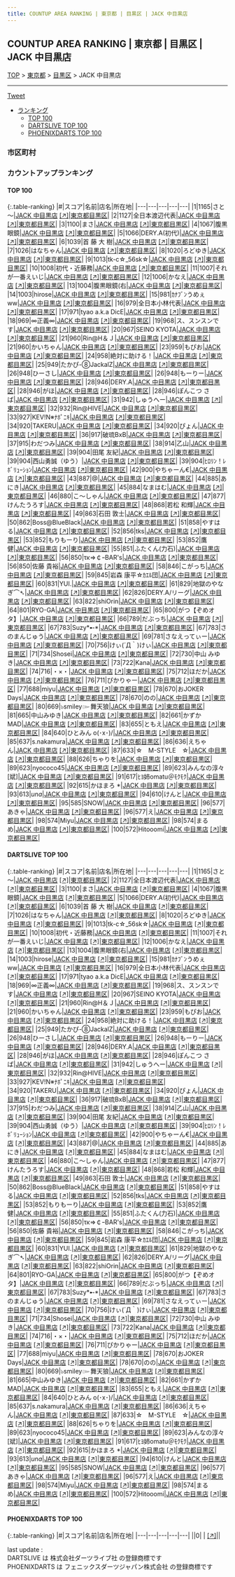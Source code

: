 ```yaml
---
title: COUNTUP AREA RANKING | 東京都 | 目黒区 | JACK 中目黒店
---
```

## COUNTUP AREA RANKING | 東京都 | 目黒区 | JACK 中目黒店

[TOP](/darts/rank/) > [東京都](/darts/rank/東京都/) > [目黒区](/darts/rank/東京都/目黒区/) > JACK 中目黒店

___

<a href="https://twitter.com/share?ref_src=twsrc%5Etfw" data-text="COUNTUP AREA RANKING | 東京都目黒区JACK 中目黒店" class="twitter-share-button" data-hashtags="DARTSLIVE,PHOENIXDARTS,darts,ダーツ" data-show-count="false">Tweet</a>

* [ランキング](#カウントアップランキング)
    * [TOP 100](#top-100)
    * [DARTSLIVE TOP 100](#dartslive-top-100)
    * [PHOENIXDARTS TOP 100](#phoenixdarts-top-100)

### 市区町村

<ul>

</ul>

### カウントアップランキング

#### TOP 100



{:.table-ranking}
|#|スコア|名前|店名|所在地|
|---|---|---|---|---|
|1|1165|<span class="rank-name-dl">さと～</span>|<a href="/darts/rank/shops/2b10a6dddb2654b30d9b047a20a7ba1e.html">JACK 中目黒店</a> <a href="https://search.dartslive.com/jp/shop/2b10a6dddb2654b30d9b047a20a7ba1e">[↗]</a>|<a href="/darts/rank/東京都/目黒区">東京都目黒区</a>|
|2|1127|<span class="rank-name-dl">全日本渡辺代表</span>|<a href="/darts/rank/shops/2b10a6dddb2654b30d9b047a20a7ba1e.html">JACK 中目黒店</a> <a href="https://search.dartslive.com/jp/shop/2b10a6dddb2654b30d9b047a20a7ba1e">[↗]</a>|<a href="/darts/rank/東京都/目黒区">東京都目黒区</a>|
|3|1100|<span class="rank-name-dl">まさ</span>|<a href="/darts/rank/shops/2b10a6dddb2654b30d9b047a20a7ba1e.html">JACK 中目黒店</a> <a href="https://search.dartslive.com/jp/shop/2b10a6dddb2654b30d9b047a20a7ba1e">[↗]</a>|<a href="/darts/rank/東京都/目黒区">東京都目黒区</a>|
|4|1067|<span class="rank-name-dl">腹黒眼鏡</span>|<a href="/darts/rank/shops/2b10a6dddb2654b30d9b047a20a7ba1e.html">JACK 中目黒店</a> <a href="https://search.dartslive.com/jp/shop/2b10a6dddb2654b30d9b047a20a7ba1e">[↗]</a>|<a href="/darts/rank/東京都/目黒区">東京都目黒区</a>|
|5|1066|<span class="rank-name-dl">DERY.A(初代)</span>|<a href="/darts/rank/shops/2b10a6dddb2654b30d9b047a20a7ba1e.html">JACK 中目黒店</a> <a href="https://search.dartslive.com/jp/shop/2b10a6dddb2654b30d9b047a20a7ba1e">[↗]</a>|<a href="/darts/rank/東京都/目黒区">東京都目黒区</a>|
|6|1039|<span class="rank-name-dl">首 藤 大 樹</span>|<a href="/darts/rank/shops/2b10a6dddb2654b30d9b047a20a7ba1e.html">JACK 中目黒店</a> <a href="https://search.dartslive.com/jp/shop/2b10a6dddb2654b30d9b047a20a7ba1e">[↗]</a>|<a href="/darts/rank/東京都/目黒区">東京都目黒区</a>|
|7|1026|<span class="rank-name-dl">はなちゃん</span>|<a href="/darts/rank/shops/2b10a6dddb2654b30d9b047a20a7ba1e.html">JACK 中目黒店</a> <a href="https://search.dartslive.com/jp/shop/2b10a6dddb2654b30d9b047a20a7ba1e">[↗]</a>|<a href="/darts/rank/東京都/目黒区">東京都目黒区</a>|
|8|1020|<span class="rank-name-dl">ろどゆき</span>|<a href="/darts/rank/shops/2b10a6dddb2654b30d9b047a20a7ba1e.html">JACK 中目黒店</a> <a href="https://search.dartslive.com/jp/shop/2b10a6dddb2654b30d9b047a20a7ba1e">[↗]</a>|<a href="/darts/rank/東京都/目黒区">東京都目黒区</a>|
|9|1013|<span class="rank-name-dl">tk-c☆_56sk☆</span>|<a href="/darts/rank/shops/2b10a6dddb2654b30d9b047a20a7ba1e.html">JACK 中目黒店</a> <a href="https://search.dartslive.com/jp/shop/2b10a6dddb2654b30d9b047a20a7ba1e">[↗]</a>|<a href="/darts/rank/東京都/目黒区">東京都目黒区</a>|
|10|1008|<span class="rank-name-dl">初代・近藤務</span>|<a href="/darts/rank/shops/2b10a6dddb2654b30d9b047a20a7ba1e.html">JACK 中目黒店</a> <a href="https://search.dartslive.com/jp/shop/2b10a6dddb2654b30d9b047a20a7ba1e">[↗]</a>|<a href="/darts/rank/東京都/目黒区">東京都目黒区</a>|
|11|1007|<span class="rank-name-dl">それが一番えいじ</span>|<a href="/darts/rank/shops/2b10a6dddb2654b30d9b047a20a7ba1e.html">JACK 中目黒店</a> <a href="https://search.dartslive.com/jp/shop/2b10a6dddb2654b30d9b047a20a7ba1e">[↗]</a>|<a href="/darts/rank/東京都/目黒区">東京都目黒区</a>|
|12|1006|<span class="rank-name-dl">かなえ</span>|<a href="/darts/rank/shops/2b10a6dddb2654b30d9b047a20a7ba1e.html">JACK 中目黒店</a> <a href="https://search.dartslive.com/jp/shop/2b10a6dddb2654b30d9b047a20a7ba1e">[↗]</a>|<a href="/darts/rank/東京都/目黒区">東京都目黒区</a>|
|13|1004|<span class="rank-name-dl">腹黒眼鏡(右</span>|<a href="/darts/rank/shops/2b10a6dddb2654b30d9b047a20a7ba1e.html">JACK 中目黒店</a> <a href="https://search.dartslive.com/jp/shop/2b10a6dddb2654b30d9b047a20a7ba1e">[↗]</a>|<a href="/darts/rank/東京都/目黒区">東京都目黒区</a>|
|14|1003|<span class="rank-name-dl">hirose</span>|<a href="/darts/rank/shops/2b10a6dddb2654b30d9b047a20a7ba1e.html">JACK 中目黒店</a> <a href="https://search.dartslive.com/jp/shop/2b10a6dddb2654b30d9b047a20a7ba1e">[↗]</a>|<a href="/darts/rank/東京都/目黒区">東京都目黒区</a>|
|15|981|<span class="rank-name-dl">ｶﾅﾌﾞﾝうめぇww</span>|<a href="/darts/rank/shops/2b10a6dddb2654b30d9b047a20a7ba1e.html">JACK 中目黒店</a> <a href="https://search.dartslive.com/jp/shop/2b10a6dddb2654b30d9b047a20a7ba1e">[↗]</a>|<a href="/darts/rank/東京都/目黒区">東京都目黒区</a>|
|16|979|<span class="rank-name-dl">全日本小林代表</span>|<a href="/darts/rank/shops/2b10a6dddb2654b30d9b047a20a7ba1e.html">JACK 中目黒店</a> <a href="https://search.dartslive.com/jp/shop/2b10a6dddb2654b30d9b047a20a7ba1e">[↗]</a>|<a href="/darts/rank/東京都/目黒区">東京都目黒区</a>|
|17|971|<span class="rank-name-dl">tyao a.k.a DicE</span>|<a href="/darts/rank/shops/2b10a6dddb2654b30d9b047a20a7ba1e.html">JACK 中目黒店</a> <a href="https://search.dartslive.com/jp/shop/2b10a6dddb2654b30d9b047a20a7ba1e">[↗]</a>|<a href="/darts/rank/東京都/目黒区">東京都目黒区</a>|
|18|969|<span class="rank-name-dl">∞正義∞</span>|<a href="/darts/rank/shops/2b10a6dddb2654b30d9b047a20a7ba1e.html">JACK 中目黒店</a> <a href="https://search.dartslive.com/jp/shop/2b10a6dddb2654b30d9b047a20a7ba1e">[↗]</a>|<a href="/darts/rank/東京都/目黒区">東京都目黒区</a>|
|19|968|<span class="rank-name-dl">ス、スンスンです</span>|<a href="/darts/rank/shops/2b10a6dddb2654b30d9b047a20a7ba1e.html">JACK 中目黒店</a> <a href="https://search.dartslive.com/jp/shop/2b10a6dddb2654b30d9b047a20a7ba1e">[↗]</a>|<a href="/darts/rank/東京都/目黒区">東京都目黒区</a>|
|20|967|<span class="rank-name-dl">SEINO KYOTA</span>|<a href="/darts/rank/shops/2b10a6dddb2654b30d9b047a20a7ba1e.html">JACK 中目黒店</a> <a href="https://search.dartslive.com/jp/shop/2b10a6dddb2654b30d9b047a20a7ba1e">[↗]</a>|<a href="/darts/rank/東京都/目黒区">東京都目黒区</a>|
|21|960|<span class="rank-name-dl">Rin@H＆Ｊ</span>|<a href="/darts/rank/shops/2b10a6dddb2654b30d9b047a20a7ba1e.html">JACK 中目黒店</a> <a href="https://search.dartslive.com/jp/shop/2b10a6dddb2654b30d9b047a20a7ba1e">[↗]</a>|<a href="/darts/rank/東京都/目黒区">東京都目黒区</a>|
|21|960|<span class="rank-name-dl">かいちゃん</span>|<a href="/darts/rank/shops/2b10a6dddb2654b30d9b047a20a7ba1e.html">JACK 中目黒店</a> <a href="https://search.dartslive.com/jp/shop/2b10a6dddb2654b30d9b047a20a7ba1e">[↗]</a>|<a href="/darts/rank/東京都/目黒区">東京都目黒区</a>|
|23|959|<span class="rank-name-dl">もぴお</span>|<a href="/darts/rank/shops/2b10a6dddb2654b30d9b047a20a7ba1e.html">JACK 中目黒店</a> <a href="https://search.dartslive.com/jp/shop/2b10a6dddb2654b30d9b047a20a7ba1e">[↗]</a>|<a href="/darts/rank/東京都/目黒区">東京都目黒区</a>|
|24|958|<span class="rank-name-dl">絶対に助ける！</span>|<a href="/darts/rank/shops/2b10a6dddb2654b30d9b047a20a7ba1e.html">JACK 中目黒店</a> <a href="https://search.dartslive.com/jp/shop/2b10a6dddb2654b30d9b047a20a7ba1e">[↗]</a>|<a href="/darts/rank/東京都/目黒区">東京都目黒区</a>|
|25|949|<span class="rank-name-dl">たかぴ-⑧JackalZ</span>|<a href="/darts/rank/shops/2b10a6dddb2654b30d9b047a20a7ba1e.html">JACK 中目黒店</a> <a href="https://search.dartslive.com/jp/shop/2b10a6dddb2654b30d9b047a20a7ba1e">[↗]</a>|<a href="/darts/rank/東京都/目黒区">東京都目黒区</a>|
|26|948|<span class="rank-name-dl">ひーさし</span>|<a href="/darts/rank/shops/2b10a6dddb2654b30d9b047a20a7ba1e.html">JACK 中目黒店</a> <a href="https://search.dartslive.com/jp/shop/2b10a6dddb2654b30d9b047a20a7ba1e">[↗]</a>|<a href="/darts/rank/東京都/目黒区">東京都目黒区</a>|
|26|948|<span class="rank-name-dl">もーりー</span>|<a href="/darts/rank/shops/2b10a6dddb2654b30d9b047a20a7ba1e.html">JACK 中目黒店</a> <a href="https://search.dartslive.com/jp/shop/2b10a6dddb2654b30d9b047a20a7ba1e">[↗]</a>|<a href="/darts/rank/東京都/目黒区">東京都目黒区</a>|
|28|946|<span class="rank-name-dl">DERY.A</span>|<a href="/darts/rank/shops/2b10a6dddb2654b30d9b047a20a7ba1e.html">JACK 中目黒店</a> <a href="https://search.dartslive.com/jp/shop/2b10a6dddb2654b30d9b047a20a7ba1e">[↗]</a>|<a href="/darts/rank/東京都/目黒区">東京都目黒区</a>|
|28|946|<span class="rank-name-dl">がほ</span>|<a href="/darts/rank/shops/2b10a6dddb2654b30d9b047a20a7ba1e.html">JACK 中目黒店</a> <a href="https://search.dartslive.com/jp/shop/2b10a6dddb2654b30d9b047a20a7ba1e">[↗]</a>|<a href="/darts/rank/東京都/目黒区">東京都目黒区</a>|
|28|946|<span class="rank-name-dl">ぽんこつ さば</span>|<a href="/darts/rank/shops/2b10a6dddb2654b30d9b047a20a7ba1e.html">JACK 中目黒店</a> <a href="https://search.dartslive.com/jp/shop/2b10a6dddb2654b30d9b047a20a7ba1e">[↗]</a>|<a href="/darts/rank/東京都/目黒区">東京都目黒区</a>|
|31|942|<span class="rank-name-dl">しゅうへー</span>|<a href="/darts/rank/shops/2b10a6dddb2654b30d9b047a20a7ba1e.html">JACK 中目黒店</a> <a href="https://search.dartslive.com/jp/shop/2b10a6dddb2654b30d9b047a20a7ba1e">[↗]</a>|<a href="/darts/rank/東京都/目黒区">東京都目黒区</a>|
|32|932|<span class="rank-name-dl">Rin@HIVE</span>|<a href="/darts/rank/shops/2b10a6dddb2654b30d9b047a20a7ba1e.html">JACK 中目黒店</a> <a href="https://search.dartslive.com/jp/shop/2b10a6dddb2654b30d9b047a20a7ba1e">[↗]</a>|<a href="/darts/rank/東京都/目黒区">東京都目黒区</a>|
|33|927|<span class="rank-name-dl">KEV!N※ﾅﾎﾟﾆｷ</span>|<a href="/darts/rank/shops/2b10a6dddb2654b30d9b047a20a7ba1e.html">JACK 中目黒店</a> <a href="https://search.dartslive.com/jp/shop/2b10a6dddb2654b30d9b047a20a7ba1e">[↗]</a>|<a href="/darts/rank/東京都/目黒区">東京都目黒区</a>|
|34|920|<span class="rank-name-dl">TAKERU</span>|<a href="/darts/rank/shops/2b10a6dddb2654b30d9b047a20a7ba1e.html">JACK 中目黒店</a> <a href="https://search.dartslive.com/jp/shop/2b10a6dddb2654b30d9b047a20a7ba1e">[↗]</a>|<a href="/darts/rank/東京都/目黒区">東京都目黒区</a>|
|34|920|<span class="rank-name-dl">ぴょん</span>|<a href="/darts/rank/shops/2b10a6dddb2654b30d9b047a20a7ba1e.html">JACK 中目黒店</a> <a href="https://search.dartslive.com/jp/shop/2b10a6dddb2654b30d9b047a20a7ba1e">[↗]</a>|<a href="/darts/rank/東京都/目黒区">東京都目黒区</a>|
|36|917|<span class="rank-name-dl">破琉BхB</span>|<a href="/darts/rank/shops/2b10a6dddb2654b30d9b047a20a7ba1e.html">JACK 中目黒店</a> <a href="https://search.dartslive.com/jp/shop/2b10a6dddb2654b30d9b047a20a7ba1e">[↗]</a>|<a href="/darts/rank/東京都/目黒区">東京都目黒区</a>|
|37|915|<span class="rank-name-dl">わだつみ</span>|<a href="/darts/rank/shops/2b10a6dddb2654b30d9b047a20a7ba1e.html">JACK 中目黒店</a> <a href="https://search.dartslive.com/jp/shop/2b10a6dddb2654b30d9b047a20a7ba1e">[↗]</a>|<a href="/darts/rank/東京都/目黒区">東京都目黒区</a>|
|38|914|<span class="rank-name-dl">乙山</span>|<a href="/darts/rank/shops/2b10a6dddb2654b30d9b047a20a7ba1e.html">JACK 中目黒店</a> <a href="https://search.dartslive.com/jp/shop/2b10a6dddb2654b30d9b047a20a7ba1e">[↗]</a>|<a href="/darts/rank/東京都/目黒区">東京都目黒区</a>|
|39|904|<span class="rank-name-dl">田尾 友紀</span>|<a href="/darts/rank/shops/2b10a6dddb2654b30d9b047a20a7ba1e.html">JACK 中目黒店</a> <a href="https://search.dartslive.com/jp/shop/2b10a6dddb2654b30d9b047a20a7ba1e">[↗]</a>|<a href="/darts/rank/東京都/目黒区">東京都目黒区</a>|
|39|904|<span class="rank-name-dl">西山勇誠（ゆう）</span>|<a href="/darts/rank/shops/2b10a6dddb2654b30d9b047a20a7ba1e.html">JACK 中目黒店</a> <a href="https://search.dartslive.com/jp/shop/2b10a6dddb2654b30d9b047a20a7ba1e">[↗]</a>|<a href="/darts/rank/東京都/目黒区">東京都目黒区</a>|
|39|904|<span class="rank-name-dl">ﾋﾛﾘﾝ！ﾚﾎﾞﾘｭｰｼｮﾝ</span>|<a href="/darts/rank/shops/2b10a6dddb2654b30d9b047a20a7ba1e.html">JACK 中目黒店</a> <a href="https://search.dartslive.com/jp/shop/2b10a6dddb2654b30d9b047a20a7ba1e">[↗]</a>|<a href="/darts/rank/東京都/目黒区">東京都目黒区</a>|
|42|900|<span class="rank-name-dl">やちゃーん€</span>|<a href="/darts/rank/shops/2b10a6dddb2654b30d9b047a20a7ba1e.html">JACK 中目黒店</a> <a href="https://search.dartslive.com/jp/shop/2b10a6dddb2654b30d9b047a20a7ba1e">[↗]</a>|<a href="/darts/rank/東京都/目黒区">東京都目黒区</a>|
|43|887|<span class="rank-name-dl">@</span>|<a href="/darts/rank/shops/2b10a6dddb2654b30d9b047a20a7ba1e.html">JACK 中目黒店</a> <a href="https://search.dartslive.com/jp/shop/2b10a6dddb2654b30d9b047a20a7ba1e">[↗]</a>|<a href="/darts/rank/東京都/目黒区">東京都目黒区</a>|
|44|885|<span class="rank-name-dl">あにき</span>|<a href="/darts/rank/shops/2b10a6dddb2654b30d9b047a20a7ba1e.html">JACK 中目黒店</a> <a href="https://search.dartslive.com/jp/shop/2b10a6dddb2654b30d9b047a20a7ba1e">[↗]</a>|<a href="/darts/rank/東京都/目黒区">東京都目黒区</a>|
|45|884|<span class="rank-name-dl">なまはむ</span>|<a href="/darts/rank/shops/2b10a6dddb2654b30d9b047a20a7ba1e.html">JACK 中目黒店</a> <a href="https://search.dartslive.com/jp/shop/2b10a6dddb2654b30d9b047a20a7ba1e">[↗]</a>|<a href="/darts/rank/東京都/目黒区">東京都目黒区</a>|
|46|880|<span class="rank-name-dl">こ〜しゃん</span>|<a href="/darts/rank/shops/2b10a6dddb2654b30d9b047a20a7ba1e.html">JACK 中目黒店</a> <a href="https://search.dartslive.com/jp/shop/2b10a6dddb2654b30d9b047a20a7ba1e">[↗]</a>|<a href="/darts/rank/東京都/目黒区">東京都目黒区</a>|
|47|877|<span class="rank-name-dl">けんたうろす</span>|<a href="/darts/rank/shops/2b10a6dddb2654b30d9b047a20a7ba1e.html">JACK 中目黒店</a> <a href="https://search.dartslive.com/jp/shop/2b10a6dddb2654b30d9b047a20a7ba1e">[↗]</a>|<a href="/darts/rank/東京都/目黒区">東京都目黒区</a>|
|48|868|<span class="rank-name-dl">若松 和輝</span>|<a href="/darts/rank/shops/2b10a6dddb2654b30d9b047a20a7ba1e.html">JACK 中目黒店</a> <a href="https://search.dartslive.com/jp/shop/2b10a6dddb2654b30d9b047a20a7ba1e">[↗]</a>|<a href="/darts/rank/東京都/目黒区">東京都目黒区</a>|
|49|863|<span class="rank-name-dl">石田 敦士</span>|<a href="/darts/rank/shops/2b10a6dddb2654b30d9b047a20a7ba1e.html">JACK 中目黒店</a> <a href="https://search.dartslive.com/jp/shop/2b10a6dddb2654b30d9b047a20a7ba1e">[↗]</a>|<a href="/darts/rank/東京都/目黒区">東京都目黒区</a>|
|50|862|<span class="rank-name-dl">Boss@BlueBlack</span>|<a href="/darts/rank/shops/2b10a6dddb2654b30d9b047a20a7ba1e.html">JACK 中目黒店</a> <a href="https://search.dartslive.com/jp/shop/2b10a6dddb2654b30d9b047a20a7ba1e">[↗]</a>|<a href="/darts/rank/東京都/目黒区">東京都目黒区</a>|
|51|858|<span class="rank-name-dl">やすはる</span>|<a href="/darts/rank/shops/2b10a6dddb2654b30d9b047a20a7ba1e.html">JACK 中目黒店</a> <a href="https://search.dartslive.com/jp/shop/2b10a6dddb2654b30d9b047a20a7ba1e">[↗]</a>|<a href="/darts/rank/東京都/目黒区">東京都目黒区</a>|
|52|856|<span class="rank-name-dl">tks</span>|<a href="/darts/rank/shops/2b10a6dddb2654b30d9b047a20a7ba1e.html">JACK 中目黒店</a> <a href="https://search.dartslive.com/jp/shop/2b10a6dddb2654b30d9b047a20a7ba1e">[↗]</a>|<a href="/darts/rank/東京都/目黒区">東京都目黒区</a>|
|53|852|<span class="rank-name-dl">もりもーり</span>|<a href="/darts/rank/shops/2b10a6dddb2654b30d9b047a20a7ba1e.html">JACK 中目黒店</a> <a href="https://search.dartslive.com/jp/shop/2b10a6dddb2654b30d9b047a20a7ba1e">[↗]</a>|<a href="/darts/rank/東京都/目黒区">東京都目黒区</a>|
|53|852|<span class="rank-name-dl">鷹健</span>|<a href="/darts/rank/shops/2b10a6dddb2654b30d9b047a20a7ba1e.html">JACK 中目黒店</a> <a href="https://search.dartslive.com/jp/shop/2b10a6dddb2654b30d9b047a20a7ba1e">[↗]</a>|<a href="/darts/rank/東京都/目黒区">東京都目黒区</a>|
|55|851|<span class="rank-name-dl">ふたくん(力石)</span>|<a href="/darts/rank/shops/2b10a6dddb2654b30d9b047a20a7ba1e.html">JACK 中目黒店</a> <a href="https://search.dartslive.com/jp/shop/2b10a6dddb2654b30d9b047a20a7ba1e">[↗]</a>|<a href="/darts/rank/東京都/目黒区">東京都目黒区</a>|
|56|850|<span class="rank-name-dl">τκ⇒￠ｰBAR&#x27;s</span>|<a href="/darts/rank/shops/2b10a6dddb2654b30d9b047a20a7ba1e.html">JACK 中目黒店</a> <a href="https://search.dartslive.com/jp/shop/2b10a6dddb2654b30d9b047a20a7ba1e">[↗]</a>|<a href="/darts/rank/東京都/目黒区">東京都目黒区</a>|
|56|850|<span class="rank-name-dl">佐藤 貴裕</span>|<a href="/darts/rank/shops/2b10a6dddb2654b30d9b047a20a7ba1e.html">JACK 中目黒店</a> <a href="https://search.dartslive.com/jp/shop/2b10a6dddb2654b30d9b047a20a7ba1e">[↗]</a>|<a href="/darts/rank/東京都/目黒区">東京都目黒区</a>|
|58|846|<span class="rank-name-dl">こがっち</span>|<a href="/darts/rank/shops/2b10a6dddb2654b30d9b047a20a7ba1e.html">JACK 中目黒店</a> <a href="https://search.dartslive.com/jp/shop/2b10a6dddb2654b30d9b047a20a7ba1e">[↗]</a>|<a href="/darts/rank/東京都/目黒区">東京都目黒区</a>|
|59|845|<span class="rank-name-dl">岩森 康平☆ｶｴﾙ団</span>|<a href="/darts/rank/shops/2b10a6dddb2654b30d9b047a20a7ba1e.html">JACK 中目黒店</a> <a href="https://search.dartslive.com/jp/shop/2b10a6dddb2654b30d9b047a20a7ba1e">[↗]</a>|<a href="/darts/rank/東京都/目黒区">東京都目黒区</a>|
|60|831|<span class="rank-name-dl">YUI.</span>|<a href="/darts/rank/shops/2b10a6dddb2654b30d9b047a20a7ba1e.html">JACK 中目黒店</a> <a href="https://search.dartslive.com/jp/shop/2b10a6dddb2654b30d9b047a20a7ba1e">[↗]</a>|<a href="/darts/rank/東京都/目黒区">東京都目黒区</a>|
|61|829|<span class="rank-name-dl">地獄のやなぎ⌒➴</span>|<a href="/darts/rank/shops/2b10a6dddb2654b30d9b047a20a7ba1e.html">JACK 中目黒店</a> <a href="https://search.dartslive.com/jp/shop/2b10a6dddb2654b30d9b047a20a7ba1e">[↗]</a>|<a href="/darts/rank/東京都/目黒区">東京都目黒区</a>|
|62|826|<span class="rank-name-dl">DERY.A/リーグ</span>|<a href="/darts/rank/shops/2b10a6dddb2654b30d9b047a20a7ba1e.html">JACK 中目黒店</a> <a href="https://search.dartslive.com/jp/shop/2b10a6dddb2654b30d9b047a20a7ba1e">[↗]</a>|<a href="/darts/rank/東京都/目黒区">東京都目黒区</a>|
|63|822|<span class="rank-name-dl">shiOrin</span>|<a href="/darts/rank/shops/2b10a6dddb2654b30d9b047a20a7ba1e.html">JACK 中目黒店</a> <a href="https://search.dartslive.com/jp/shop/2b10a6dddb2654b30d9b047a20a7ba1e">[↗]</a>|<a href="/darts/rank/東京都/目黒区">東京都目黒区</a>|
|64|801|<span class="rank-name-dl">RYO-GA</span>|<a href="/darts/rank/shops/2b10a6dddb2654b30d9b047a20a7ba1e.html">JACK 中目黒店</a> <a href="https://search.dartslive.com/jp/shop/2b10a6dddb2654b30d9b047a20a7ba1e">[↗]</a>|<a href="/darts/rank/東京都/目黒区">東京都目黒区</a>|
|65|800|<span class="rank-name-dl">がつ【ぞめオタ】</span>|<a href="/darts/rank/shops/2b10a6dddb2654b30d9b047a20a7ba1e.html">JACK 中目黒店</a> <a href="https://search.dartslive.com/jp/shop/2b10a6dddb2654b30d9b047a20a7ba1e">[↗]</a>|<a href="/darts/rank/東京都/目黒区">東京都目黒区</a>|
|66|789|<span class="rank-name-dl">だぶっち</span>|<a href="/darts/rank/shops/2b10a6dddb2654b30d9b047a20a7ba1e.html">JACK 中目黒店</a> <a href="https://search.dartslive.com/jp/shop/2b10a6dddb2654b30d9b047a20a7ba1e">[↗]</a>|<a href="/darts/rank/東京都/目黒区">東京都目黒区</a>|
|67|783|<span class="rank-name-dl">Suzy*➸*</span>|<a href="/darts/rank/shops/2b10a6dddb2654b30d9b047a20a7ba1e.html">JACK 中目黒店</a> <a href="https://search.dartslive.com/jp/shop/2b10a6dddb2654b30d9b047a20a7ba1e">[↗]</a>|<a href="/darts/rank/東京都/目黒区">東京都目黒区</a>|
|67|783|<span class="rank-name-dl">さのまんじゅう</span>|<a href="/darts/rank/shops/2b10a6dddb2654b30d9b047a20a7ba1e.html">JACK 中目黒店</a> <a href="https://search.dartslive.com/jp/shop/2b10a6dddb2654b30d9b047a20a7ba1e">[↗]</a>|<a href="/darts/rank/東京都/目黒区">東京都目黒区</a>|
|69|781|<span class="rank-name-dl">さなえってぃー</span>|<a href="/darts/rank/shops/2b10a6dddb2654b30d9b047a20a7ba1e.html">JACK 中目黒店</a> <a href="https://search.dartslive.com/jp/shop/2b10a6dddb2654b30d9b047a20a7ba1e">[↗]</a>|<a href="/darts/rank/東京都/目黒区">東京都目黒区</a>|
|70|756|<span class="rank-name-dl">けぃ(´Д｀)けぃ</span>|<a href="/darts/rank/shops/2b10a6dddb2654b30d9b047a20a7ba1e.html">JACK 中目黒店</a> <a href="https://search.dartslive.com/jp/shop/2b10a6dddb2654b30d9b047a20a7ba1e">[↗]</a>|<a href="/darts/rank/東京都/目黒区">東京都目黒区</a>|
|71|734|<span class="rank-name-dl">Shosei</span>|<a href="/darts/rank/shops/2b10a6dddb2654b30d9b047a20a7ba1e.html">JACK 中目黒店</a> <a href="https://search.dartslive.com/jp/shop/2b10a6dddb2654b30d9b047a20a7ba1e">[↗]</a>|<a href="/darts/rank/東京都/目黒区">東京都目黒区</a>|
|72|730|<span class="rank-name-dl">中山 みゆき</span>|<a href="/darts/rank/shops/2b10a6dddb2654b30d9b047a20a7ba1e.html">JACK 中目黒店</a> <a href="https://search.dartslive.com/jp/shop/2b10a6dddb2654b30d9b047a20a7ba1e">[↗]</a>|<a href="/darts/rank/東京都/目黒区">東京都目黒区</a>|
|73|722|<span class="rank-name-dl">Kana</span>|<a href="/darts/rank/shops/2b10a6dddb2654b30d9b047a20a7ba1e.html">JACK 中目黒店</a> <a href="https://search.dartslive.com/jp/shop/2b10a6dddb2654b30d9b047a20a7ba1e">[↗]</a>|<a href="/darts/rank/東京都/目黒区">東京都目黒区</a>|
|74|716|<span class="rank-name-dl">・×・</span>|<a href="/darts/rank/shops/2b10a6dddb2654b30d9b047a20a7ba1e.html">JACK 中目黒店</a> <a href="https://search.dartslive.com/jp/shop/2b10a6dddb2654b30d9b047a20a7ba1e">[↗]</a>|<a href="/darts/rank/東京都/目黒区">東京都目黒区</a>|
|75|712|<span class="rank-name-dl">ほだか</span>|<a href="/darts/rank/shops/2b10a6dddb2654b30d9b047a20a7ba1e.html">JACK 中目黒店</a> <a href="https://search.dartslive.com/jp/shop/2b10a6dddb2654b30d9b047a20a7ba1e">[↗]</a>|<a href="/darts/rank/東京都/目黒区">東京都目黒区</a>|
|76|711|<span class="rank-name-dl">ぴかりゃー</span>|<a href="/darts/rank/shops/2b10a6dddb2654b30d9b047a20a7ba1e.html">JACK 中目黒店</a> <a href="https://search.dartslive.com/jp/shop/2b10a6dddb2654b30d9b047a20a7ba1e">[↗]</a>|<a href="/darts/rank/東京都/目黒区">東京都目黒区</a>|
|77|688|<span class="rank-name-dl">miyu</span>|<a href="/darts/rank/shops/2b10a6dddb2654b30d9b047a20a7ba1e.html">JACK 中目黒店</a> <a href="https://search.dartslive.com/jp/shop/2b10a6dddb2654b30d9b047a20a7ba1e">[↗]</a>|<a href="/darts/rank/東京都/目黒区">東京都目黒区</a>|
|78|670|<span class="rank-name-dl">おJOKER Days</span>|<a href="/darts/rank/shops/2b10a6dddb2654b30d9b047a20a7ba1e.html">JACK 中目黒店</a> <a href="https://search.dartslive.com/jp/shop/2b10a6dddb2654b30d9b047a20a7ba1e">[↗]</a>|<a href="/darts/rank/東京都/目黒区">東京都目黒区</a>|
|78|670|<span class="rank-name-dl">のの</span>|<a href="/darts/rank/shops/2b10a6dddb2654b30d9b047a20a7ba1e.html">JACK 中目黒店</a> <a href="https://search.dartslive.com/jp/shop/2b10a6dddb2654b30d9b047a20a7ba1e">[↗]</a>|<a href="/darts/rank/東京都/目黒区">東京都目黒区</a>|
|80|669|<span class="rank-name-dl">๖smiley๛舞天狼</span>|<a href="/darts/rank/shops/2b10a6dddb2654b30d9b047a20a7ba1e.html">JACK 中目黒店</a> <a href="https://search.dartslive.com/jp/shop/2b10a6dddb2654b30d9b047a20a7ba1e">[↗]</a>|<a href="/darts/rank/東京都/目黒区">東京都目黒区</a>|
|81|665|<span class="rank-name-dl">中山みゆき</span>|<a href="/darts/rank/shops/2b10a6dddb2654b30d9b047a20a7ba1e.html">JACK 中目黒店</a> <a href="https://search.dartslive.com/jp/shop/2b10a6dddb2654b30d9b047a20a7ba1e">[↗]</a>|<a href="/darts/rank/東京都/目黒区">東京都目黒区</a>|
|82|661|<span class="rank-name-dl">かずかMAD</span>|<a href="/darts/rank/shops/2b10a6dddb2654b30d9b047a20a7ba1e.html">JACK 中目黒店</a> <a href="https://search.dartslive.com/jp/shop/2b10a6dddb2654b30d9b047a20a7ba1e">[↗]</a>|<a href="/darts/rank/東京都/目黒区">東京都目黒区</a>|
|83|655|<span class="rank-name-dl">ともえ</span>|<a href="/darts/rank/shops/2b10a6dddb2654b30d9b047a20a7ba1e.html">JACK 中目黒店</a> <a href="https://search.dartslive.com/jp/shop/2b10a6dddb2654b30d9b047a20a7ba1e">[↗]</a>|<a href="/darts/rank/東京都/目黒区">東京都目黒区</a>|
|84|640|<span class="rank-name-dl">ひとみん o(･x･)/</span>|<a href="/darts/rank/shops/2b10a6dddb2654b30d9b047a20a7ba1e.html">JACK 中目黒店</a> <a href="https://search.dartslive.com/jp/shop/2b10a6dddb2654b30d9b047a20a7ba1e">[↗]</a>|<a href="/darts/rank/東京都/目黒区">東京都目黒区</a>|
|85|637|<span class="rank-name-dl">s.nakamura</span>|<a href="/darts/rank/shops/2b10a6dddb2654b30d9b047a20a7ba1e.html">JACK 中目黒店</a> <a href="https://search.dartslive.com/jp/shop/2b10a6dddb2654b30d9b047a20a7ba1e">[↗]</a>|<a href="/darts/rank/東京都/目黒区">東京都目黒区</a>|
|86|636|<span class="rank-name-dl">えちゃん</span>|<a href="/darts/rank/shops/2b10a6dddb2654b30d9b047a20a7ba1e.html">JACK 中目黒店</a> <a href="https://search.dartslive.com/jp/shop/2b10a6dddb2654b30d9b047a20a7ba1e">[↗]</a>|<a href="/darts/rank/東京都/目黒区">東京都目黒区</a>|
|87|633|<span class="rank-name-dl">☆　M-STYLE　☆</span>|<a href="/darts/rank/shops/2b10a6dddb2654b30d9b047a20a7ba1e.html">JACK 中目黒店</a> <a href="https://search.dartslive.com/jp/shop/2b10a6dddb2654b30d9b047a20a7ba1e">[↗]</a>|<a href="/darts/rank/東京都/目黒区">東京都目黒区</a>|
|88|626|<span class="rank-name-dl">ちゃりを</span>|<a href="/darts/rank/shops/2b10a6dddb2654b30d9b047a20a7ba1e.html">JACK 中目黒店</a> <a href="https://search.dartslive.com/jp/shop/2b10a6dddb2654b30d9b047a20a7ba1e">[↗]</a>|<a href="/darts/rank/東京都/目黒区">東京都目黒区</a>|
|89|623|<span class="rank-name-dl">nyococo45</span>|<a href="/darts/rank/shops/2b10a6dddb2654b30d9b047a20a7ba1e.html">JACK 中目黒店</a> <a href="https://search.dartslive.com/jp/shop/2b10a6dddb2654b30d9b047a20a7ba1e">[↗]</a>|<a href="/darts/rank/東京都/目黒区">東京都目黒区</a>|
|89|623|<span class="rank-name-dl">みんなの淳々[斌]</span>|<a href="/darts/rank/shops/2b10a6dddb2654b30d9b047a20a7ba1e.html">JACK 中目黒店</a> <a href="https://search.dartslive.com/jp/shop/2b10a6dddb2654b30d9b047a20a7ba1e">[↗]</a>|<a href="/darts/rank/東京都/目黒区">東京都目黒区</a>|
|91|617|<span class="rank-name-dl">ﾋﾖ姉omatu＠ﾓｸﾓｸ</span>|<a href="/darts/rank/shops/2b10a6dddb2654b30d9b047a20a7ba1e.html">JACK 中目黒店</a> <a href="https://search.dartslive.com/jp/shop/2b10a6dddb2654b30d9b047a20a7ba1e">[↗]</a>|<a href="/darts/rank/東京都/目黒区">東京都目黒区</a>|
|92|615|<span class="rank-name-dl">かほまろ *</span>|<a href="/darts/rank/shops/2b10a6dddb2654b30d9b047a20a7ba1e.html">JACK 中目黒店</a> <a href="https://search.dartslive.com/jp/shop/2b10a6dddb2654b30d9b047a20a7ba1e">[↗]</a>|<a href="/darts/rank/東京都/目黒区">東京都目黒区</a>|
|93|613|<span class="rank-name-dl">_una_</span>|<a href="/darts/rank/shops/2b10a6dddb2654b30d9b047a20a7ba1e.html">JACK 中目黒店</a> <a href="https://search.dartslive.com/jp/shop/2b10a6dddb2654b30d9b047a20a7ba1e">[↗]</a>|<a href="/darts/rank/東京都/目黒区">東京都目黒区</a>|
|94|610|<span class="rank-name-dl">けんと</span>|<a href="/darts/rank/shops/2b10a6dddb2654b30d9b047a20a7ba1e.html">JACK 中目黒店</a> <a href="https://search.dartslive.com/jp/shop/2b10a6dddb2654b30d9b047a20a7ba1e">[↗]</a>|<a href="/darts/rank/東京都/目黒区">東京都目黒区</a>|
|95|585|<span class="rank-name-dl">SNOW</span>|<a href="/darts/rank/shops/2b10a6dddb2654b30d9b047a20a7ba1e.html">JACK 中目黒店</a> <a href="https://search.dartslive.com/jp/shop/2b10a6dddb2654b30d9b047a20a7ba1e">[↗]</a>|<a href="/darts/rank/東京都/目黒区">東京都目黒区</a>|
|96|577|<span class="rank-name-dl">あきゃ</span>|<a href="/darts/rank/shops/2b10a6dddb2654b30d9b047a20a7ba1e.html">JACK 中目黒店</a> <a href="https://search.dartslive.com/jp/shop/2b10a6dddb2654b30d9b047a20a7ba1e">[↗]</a>|<a href="/darts/rank/東京都/目黒区">東京都目黒区</a>|
|96|577|<span class="rank-name-dl">え</span>|<a href="/darts/rank/shops/2b10a6dddb2654b30d9b047a20a7ba1e.html">JACK 中目黒店</a> <a href="https://search.dartslive.com/jp/shop/2b10a6dddb2654b30d9b047a20a7ba1e">[↗]</a>|<a href="/darts/rank/東京都/目黒区">東京都目黒区</a>|
|98|574|<span class="rank-name-dl">Miyu</span>|<a href="/darts/rank/shops/2b10a6dddb2654b30d9b047a20a7ba1e.html">JACK 中目黒店</a> <a href="https://search.dartslive.com/jp/shop/2b10a6dddb2654b30d9b047a20a7ba1e">[↗]</a>|<a href="/darts/rank/東京都/目黒区">東京都目黒区</a>|
|98|574|<span class="rank-name-dl">まるめ</span>|<a href="/darts/rank/shops/2b10a6dddb2654b30d9b047a20a7ba1e.html">JACK 中目黒店</a> <a href="https://search.dartslive.com/jp/shop/2b10a6dddb2654b30d9b047a20a7ba1e">[↗]</a>|<a href="/darts/rank/東京都/目黒区">東京都目黒区</a>|
|100|572|<span class="rank-name-dl">Hitooomi</span>|<a href="/darts/rank/shops/2b10a6dddb2654b30d9b047a20a7ba1e.html">JACK 中目黒店</a> <a href="https://search.dartslive.com/jp/shop/2b10a6dddb2654b30d9b047a20a7ba1e">[↗]</a>|<a href="/darts/rank/東京都/目黒区">東京都目黒区</a>|


#### DARTSLIVE TOP 100



{:.table-ranking}
|#|スコア|名前|店名|所在地|
|---|---|---|---|---|
|1|1165|<span class="rank-name-dl">さと～</span>|<a href="/darts/rank/shops/2b10a6dddb2654b30d9b047a20a7ba1e.html">JACK 中目黒店</a> <a href="https://search.dartslive.com/jp/shop/2b10a6dddb2654b30d9b047a20a7ba1e">[↗]</a>|<a href="/darts/rank/東京都/目黒区">東京都目黒区</a>|
|2|1127|<span class="rank-name-dl">全日本渡辺代表</span>|<a href="/darts/rank/shops/2b10a6dddb2654b30d9b047a20a7ba1e.html">JACK 中目黒店</a> <a href="https://search.dartslive.com/jp/shop/2b10a6dddb2654b30d9b047a20a7ba1e">[↗]</a>|<a href="/darts/rank/東京都/目黒区">東京都目黒区</a>|
|3|1100|<span class="rank-name-dl">まさ</span>|<a href="/darts/rank/shops/2b10a6dddb2654b30d9b047a20a7ba1e.html">JACK 中目黒店</a> <a href="https://search.dartslive.com/jp/shop/2b10a6dddb2654b30d9b047a20a7ba1e">[↗]</a>|<a href="/darts/rank/東京都/目黒区">東京都目黒区</a>|
|4|1067|<span class="rank-name-dl">腹黒眼鏡</span>|<a href="/darts/rank/shops/2b10a6dddb2654b30d9b047a20a7ba1e.html">JACK 中目黒店</a> <a href="https://search.dartslive.com/jp/shop/2b10a6dddb2654b30d9b047a20a7ba1e">[↗]</a>|<a href="/darts/rank/東京都/目黒区">東京都目黒区</a>|
|5|1066|<span class="rank-name-dl">DERY.A(初代)</span>|<a href="/darts/rank/shops/2b10a6dddb2654b30d9b047a20a7ba1e.html">JACK 中目黒店</a> <a href="https://search.dartslive.com/jp/shop/2b10a6dddb2654b30d9b047a20a7ba1e">[↗]</a>|<a href="/darts/rank/東京都/目黒区">東京都目黒区</a>|
|6|1039|<span class="rank-name-dl">首 藤 大 樹</span>|<a href="/darts/rank/shops/2b10a6dddb2654b30d9b047a20a7ba1e.html">JACK 中目黒店</a> <a href="https://search.dartslive.com/jp/shop/2b10a6dddb2654b30d9b047a20a7ba1e">[↗]</a>|<a href="/darts/rank/東京都/目黒区">東京都目黒区</a>|
|7|1026|<span class="rank-name-dl">はなちゃん</span>|<a href="/darts/rank/shops/2b10a6dddb2654b30d9b047a20a7ba1e.html">JACK 中目黒店</a> <a href="https://search.dartslive.com/jp/shop/2b10a6dddb2654b30d9b047a20a7ba1e">[↗]</a>|<a href="/darts/rank/東京都/目黒区">東京都目黒区</a>|
|8|1020|<span class="rank-name-dl">ろどゆき</span>|<a href="/darts/rank/shops/2b10a6dddb2654b30d9b047a20a7ba1e.html">JACK 中目黒店</a> <a href="https://search.dartslive.com/jp/shop/2b10a6dddb2654b30d9b047a20a7ba1e">[↗]</a>|<a href="/darts/rank/東京都/目黒区">東京都目黒区</a>|
|9|1013|<span class="rank-name-dl">tk-c☆_56sk☆</span>|<a href="/darts/rank/shops/2b10a6dddb2654b30d9b047a20a7ba1e.html">JACK 中目黒店</a> <a href="https://search.dartslive.com/jp/shop/2b10a6dddb2654b30d9b047a20a7ba1e">[↗]</a>|<a href="/darts/rank/東京都/目黒区">東京都目黒区</a>|
|10|1008|<span class="rank-name-dl">初代・近藤務</span>|<a href="/darts/rank/shops/2b10a6dddb2654b30d9b047a20a7ba1e.html">JACK 中目黒店</a> <a href="https://search.dartslive.com/jp/shop/2b10a6dddb2654b30d9b047a20a7ba1e">[↗]</a>|<a href="/darts/rank/東京都/目黒区">東京都目黒区</a>|
|11|1007|<span class="rank-name-dl">それが一番えいじ</span>|<a href="/darts/rank/shops/2b10a6dddb2654b30d9b047a20a7ba1e.html">JACK 中目黒店</a> <a href="https://search.dartslive.com/jp/shop/2b10a6dddb2654b30d9b047a20a7ba1e">[↗]</a>|<a href="/darts/rank/東京都/目黒区">東京都目黒区</a>|
|12|1006|<span class="rank-name-dl">かなえ</span>|<a href="/darts/rank/shops/2b10a6dddb2654b30d9b047a20a7ba1e.html">JACK 中目黒店</a> <a href="https://search.dartslive.com/jp/shop/2b10a6dddb2654b30d9b047a20a7ba1e">[↗]</a>|<a href="/darts/rank/東京都/目黒区">東京都目黒区</a>|
|13|1004|<span class="rank-name-dl">腹黒眼鏡(右</span>|<a href="/darts/rank/shops/2b10a6dddb2654b30d9b047a20a7ba1e.html">JACK 中目黒店</a> <a href="https://search.dartslive.com/jp/shop/2b10a6dddb2654b30d9b047a20a7ba1e">[↗]</a>|<a href="/darts/rank/東京都/目黒区">東京都目黒区</a>|
|14|1003|<span class="rank-name-dl">hirose</span>|<a href="/darts/rank/shops/2b10a6dddb2654b30d9b047a20a7ba1e.html">JACK 中目黒店</a> <a href="https://search.dartslive.com/jp/shop/2b10a6dddb2654b30d9b047a20a7ba1e">[↗]</a>|<a href="/darts/rank/東京都/目黒区">東京都目黒区</a>|
|15|981|<span class="rank-name-dl">ｶﾅﾌﾞﾝうめぇww</span>|<a href="/darts/rank/shops/2b10a6dddb2654b30d9b047a20a7ba1e.html">JACK 中目黒店</a> <a href="https://search.dartslive.com/jp/shop/2b10a6dddb2654b30d9b047a20a7ba1e">[↗]</a>|<a href="/darts/rank/東京都/目黒区">東京都目黒区</a>|
|16|979|<span class="rank-name-dl">全日本小林代表</span>|<a href="/darts/rank/shops/2b10a6dddb2654b30d9b047a20a7ba1e.html">JACK 中目黒店</a> <a href="https://search.dartslive.com/jp/shop/2b10a6dddb2654b30d9b047a20a7ba1e">[↗]</a>|<a href="/darts/rank/東京都/目黒区">東京都目黒区</a>|
|17|971|<span class="rank-name-dl">tyao a.k.a DicE</span>|<a href="/darts/rank/shops/2b10a6dddb2654b30d9b047a20a7ba1e.html">JACK 中目黒店</a> <a href="https://search.dartslive.com/jp/shop/2b10a6dddb2654b30d9b047a20a7ba1e">[↗]</a>|<a href="/darts/rank/東京都/目黒区">東京都目黒区</a>|
|18|969|<span class="rank-name-dl">∞正義∞</span>|<a href="/darts/rank/shops/2b10a6dddb2654b30d9b047a20a7ba1e.html">JACK 中目黒店</a> <a href="https://search.dartslive.com/jp/shop/2b10a6dddb2654b30d9b047a20a7ba1e">[↗]</a>|<a href="/darts/rank/東京都/目黒区">東京都目黒区</a>|
|19|968|<span class="rank-name-dl">ス、スンスンです</span>|<a href="/darts/rank/shops/2b10a6dddb2654b30d9b047a20a7ba1e.html">JACK 中目黒店</a> <a href="https://search.dartslive.com/jp/shop/2b10a6dddb2654b30d9b047a20a7ba1e">[↗]</a>|<a href="/darts/rank/東京都/目黒区">東京都目黒区</a>|
|20|967|<span class="rank-name-dl">SEINO KYOTA</span>|<a href="/darts/rank/shops/2b10a6dddb2654b30d9b047a20a7ba1e.html">JACK 中目黒店</a> <a href="https://search.dartslive.com/jp/shop/2b10a6dddb2654b30d9b047a20a7ba1e">[↗]</a>|<a href="/darts/rank/東京都/目黒区">東京都目黒区</a>|
|21|960|<span class="rank-name-dl">Rin@H＆Ｊ</span>|<a href="/darts/rank/shops/2b10a6dddb2654b30d9b047a20a7ba1e.html">JACK 中目黒店</a> <a href="https://search.dartslive.com/jp/shop/2b10a6dddb2654b30d9b047a20a7ba1e">[↗]</a>|<a href="/darts/rank/東京都/目黒区">東京都目黒区</a>|
|21|960|<span class="rank-name-dl">かいちゃん</span>|<a href="/darts/rank/shops/2b10a6dddb2654b30d9b047a20a7ba1e.html">JACK 中目黒店</a> <a href="https://search.dartslive.com/jp/shop/2b10a6dddb2654b30d9b047a20a7ba1e">[↗]</a>|<a href="/darts/rank/東京都/目黒区">東京都目黒区</a>|
|23|959|<span class="rank-name-dl">もぴお</span>|<a href="/darts/rank/shops/2b10a6dddb2654b30d9b047a20a7ba1e.html">JACK 中目黒店</a> <a href="https://search.dartslive.com/jp/shop/2b10a6dddb2654b30d9b047a20a7ba1e">[↗]</a>|<a href="/darts/rank/東京都/目黒区">東京都目黒区</a>|
|24|958|<span class="rank-name-dl">絶対に助ける！</span>|<a href="/darts/rank/shops/2b10a6dddb2654b30d9b047a20a7ba1e.html">JACK 中目黒店</a> <a href="https://search.dartslive.com/jp/shop/2b10a6dddb2654b30d9b047a20a7ba1e">[↗]</a>|<a href="/darts/rank/東京都/目黒区">東京都目黒区</a>|
|25|949|<span class="rank-name-dl">たかぴ-⑧JackalZ</span>|<a href="/darts/rank/shops/2b10a6dddb2654b30d9b047a20a7ba1e.html">JACK 中目黒店</a> <a href="https://search.dartslive.com/jp/shop/2b10a6dddb2654b30d9b047a20a7ba1e">[↗]</a>|<a href="/darts/rank/東京都/目黒区">東京都目黒区</a>|
|26|948|<span class="rank-name-dl">ひーさし</span>|<a href="/darts/rank/shops/2b10a6dddb2654b30d9b047a20a7ba1e.html">JACK 中目黒店</a> <a href="https://search.dartslive.com/jp/shop/2b10a6dddb2654b30d9b047a20a7ba1e">[↗]</a>|<a href="/darts/rank/東京都/目黒区">東京都目黒区</a>|
|26|948|<span class="rank-name-dl">もーりー</span>|<a href="/darts/rank/shops/2b10a6dddb2654b30d9b047a20a7ba1e.html">JACK 中目黒店</a> <a href="https://search.dartslive.com/jp/shop/2b10a6dddb2654b30d9b047a20a7ba1e">[↗]</a>|<a href="/darts/rank/東京都/目黒区">東京都目黒区</a>|
|28|946|<span class="rank-name-dl">DERY.A</span>|<a href="/darts/rank/shops/2b10a6dddb2654b30d9b047a20a7ba1e.html">JACK 中目黒店</a> <a href="https://search.dartslive.com/jp/shop/2b10a6dddb2654b30d9b047a20a7ba1e">[↗]</a>|<a href="/darts/rank/東京都/目黒区">東京都目黒区</a>|
|28|946|<span class="rank-name-dl">がほ</span>|<a href="/darts/rank/shops/2b10a6dddb2654b30d9b047a20a7ba1e.html">JACK 中目黒店</a> <a href="https://search.dartslive.com/jp/shop/2b10a6dddb2654b30d9b047a20a7ba1e">[↗]</a>|<a href="/darts/rank/東京都/目黒区">東京都目黒区</a>|
|28|946|<span class="rank-name-dl">ぽんこつ さば</span>|<a href="/darts/rank/shops/2b10a6dddb2654b30d9b047a20a7ba1e.html">JACK 中目黒店</a> <a href="https://search.dartslive.com/jp/shop/2b10a6dddb2654b30d9b047a20a7ba1e">[↗]</a>|<a href="/darts/rank/東京都/目黒区">東京都目黒区</a>|
|31|942|<span class="rank-name-dl">しゅうへー</span>|<a href="/darts/rank/shops/2b10a6dddb2654b30d9b047a20a7ba1e.html">JACK 中目黒店</a> <a href="https://search.dartslive.com/jp/shop/2b10a6dddb2654b30d9b047a20a7ba1e">[↗]</a>|<a href="/darts/rank/東京都/目黒区">東京都目黒区</a>|
|32|932|<span class="rank-name-dl">Rin@HIVE</span>|<a href="/darts/rank/shops/2b10a6dddb2654b30d9b047a20a7ba1e.html">JACK 中目黒店</a> <a href="https://search.dartslive.com/jp/shop/2b10a6dddb2654b30d9b047a20a7ba1e">[↗]</a>|<a href="/darts/rank/東京都/目黒区">東京都目黒区</a>|
|33|927|<span class="rank-name-dl">KEV!N※ﾅﾎﾟﾆｷ</span>|<a href="/darts/rank/shops/2b10a6dddb2654b30d9b047a20a7ba1e.html">JACK 中目黒店</a> <a href="https://search.dartslive.com/jp/shop/2b10a6dddb2654b30d9b047a20a7ba1e">[↗]</a>|<a href="/darts/rank/東京都/目黒区">東京都目黒区</a>|
|34|920|<span class="rank-name-dl">TAKERU</span>|<a href="/darts/rank/shops/2b10a6dddb2654b30d9b047a20a7ba1e.html">JACK 中目黒店</a> <a href="https://search.dartslive.com/jp/shop/2b10a6dddb2654b30d9b047a20a7ba1e">[↗]</a>|<a href="/darts/rank/東京都/目黒区">東京都目黒区</a>|
|34|920|<span class="rank-name-dl">ぴょん</span>|<a href="/darts/rank/shops/2b10a6dddb2654b30d9b047a20a7ba1e.html">JACK 中目黒店</a> <a href="https://search.dartslive.com/jp/shop/2b10a6dddb2654b30d9b047a20a7ba1e">[↗]</a>|<a href="/darts/rank/東京都/目黒区">東京都目黒区</a>|
|36|917|<span class="rank-name-dl">破琉BхB</span>|<a href="/darts/rank/shops/2b10a6dddb2654b30d9b047a20a7ba1e.html">JACK 中目黒店</a> <a href="https://search.dartslive.com/jp/shop/2b10a6dddb2654b30d9b047a20a7ba1e">[↗]</a>|<a href="/darts/rank/東京都/目黒区">東京都目黒区</a>|
|37|915|<span class="rank-name-dl">わだつみ</span>|<a href="/darts/rank/shops/2b10a6dddb2654b30d9b047a20a7ba1e.html">JACK 中目黒店</a> <a href="https://search.dartslive.com/jp/shop/2b10a6dddb2654b30d9b047a20a7ba1e">[↗]</a>|<a href="/darts/rank/東京都/目黒区">東京都目黒区</a>|
|38|914|<span class="rank-name-dl">乙山</span>|<a href="/darts/rank/shops/2b10a6dddb2654b30d9b047a20a7ba1e.html">JACK 中目黒店</a> <a href="https://search.dartslive.com/jp/shop/2b10a6dddb2654b30d9b047a20a7ba1e">[↗]</a>|<a href="/darts/rank/東京都/目黒区">東京都目黒区</a>|
|39|904|<span class="rank-name-dl">田尾 友紀</span>|<a href="/darts/rank/shops/2b10a6dddb2654b30d9b047a20a7ba1e.html">JACK 中目黒店</a> <a href="https://search.dartslive.com/jp/shop/2b10a6dddb2654b30d9b047a20a7ba1e">[↗]</a>|<a href="/darts/rank/東京都/目黒区">東京都目黒区</a>|
|39|904|<span class="rank-name-dl">西山勇誠（ゆう）</span>|<a href="/darts/rank/shops/2b10a6dddb2654b30d9b047a20a7ba1e.html">JACK 中目黒店</a> <a href="https://search.dartslive.com/jp/shop/2b10a6dddb2654b30d9b047a20a7ba1e">[↗]</a>|<a href="/darts/rank/東京都/目黒区">東京都目黒区</a>|
|39|904|<span class="rank-name-dl">ﾋﾛﾘﾝ！ﾚﾎﾞﾘｭｰｼｮﾝ</span>|<a href="/darts/rank/shops/2b10a6dddb2654b30d9b047a20a7ba1e.html">JACK 中目黒店</a> <a href="https://search.dartslive.com/jp/shop/2b10a6dddb2654b30d9b047a20a7ba1e">[↗]</a>|<a href="/darts/rank/東京都/目黒区">東京都目黒区</a>|
|42|900|<span class="rank-name-dl">やちゃーん€</span>|<a href="/darts/rank/shops/2b10a6dddb2654b30d9b047a20a7ba1e.html">JACK 中目黒店</a> <a href="https://search.dartslive.com/jp/shop/2b10a6dddb2654b30d9b047a20a7ba1e">[↗]</a>|<a href="/darts/rank/東京都/目黒区">東京都目黒区</a>|
|43|887|<span class="rank-name-dl">@</span>|<a href="/darts/rank/shops/2b10a6dddb2654b30d9b047a20a7ba1e.html">JACK 中目黒店</a> <a href="https://search.dartslive.com/jp/shop/2b10a6dddb2654b30d9b047a20a7ba1e">[↗]</a>|<a href="/darts/rank/東京都/目黒区">東京都目黒区</a>|
|44|885|<span class="rank-name-dl">あにき</span>|<a href="/darts/rank/shops/2b10a6dddb2654b30d9b047a20a7ba1e.html">JACK 中目黒店</a> <a href="https://search.dartslive.com/jp/shop/2b10a6dddb2654b30d9b047a20a7ba1e">[↗]</a>|<a href="/darts/rank/東京都/目黒区">東京都目黒区</a>|
|45|884|<span class="rank-name-dl">なまはむ</span>|<a href="/darts/rank/shops/2b10a6dddb2654b30d9b047a20a7ba1e.html">JACK 中目黒店</a> <a href="https://search.dartslive.com/jp/shop/2b10a6dddb2654b30d9b047a20a7ba1e">[↗]</a>|<a href="/darts/rank/東京都/目黒区">東京都目黒区</a>|
|46|880|<span class="rank-name-dl">こ〜しゃん</span>|<a href="/darts/rank/shops/2b10a6dddb2654b30d9b047a20a7ba1e.html">JACK 中目黒店</a> <a href="https://search.dartslive.com/jp/shop/2b10a6dddb2654b30d9b047a20a7ba1e">[↗]</a>|<a href="/darts/rank/東京都/目黒区">東京都目黒区</a>|
|47|877|<span class="rank-name-dl">けんたうろす</span>|<a href="/darts/rank/shops/2b10a6dddb2654b30d9b047a20a7ba1e.html">JACK 中目黒店</a> <a href="https://search.dartslive.com/jp/shop/2b10a6dddb2654b30d9b047a20a7ba1e">[↗]</a>|<a href="/darts/rank/東京都/目黒区">東京都目黒区</a>|
|48|868|<span class="rank-name-dl">若松 和輝</span>|<a href="/darts/rank/shops/2b10a6dddb2654b30d9b047a20a7ba1e.html">JACK 中目黒店</a> <a href="https://search.dartslive.com/jp/shop/2b10a6dddb2654b30d9b047a20a7ba1e">[↗]</a>|<a href="/darts/rank/東京都/目黒区">東京都目黒区</a>|
|49|863|<span class="rank-name-dl">石田 敦士</span>|<a href="/darts/rank/shops/2b10a6dddb2654b30d9b047a20a7ba1e.html">JACK 中目黒店</a> <a href="https://search.dartslive.com/jp/shop/2b10a6dddb2654b30d9b047a20a7ba1e">[↗]</a>|<a href="/darts/rank/東京都/目黒区">東京都目黒区</a>|
|50|862|<span class="rank-name-dl">Boss@BlueBlack</span>|<a href="/darts/rank/shops/2b10a6dddb2654b30d9b047a20a7ba1e.html">JACK 中目黒店</a> <a href="https://search.dartslive.com/jp/shop/2b10a6dddb2654b30d9b047a20a7ba1e">[↗]</a>|<a href="/darts/rank/東京都/目黒区">東京都目黒区</a>|
|51|858|<span class="rank-name-dl">やすはる</span>|<a href="/darts/rank/shops/2b10a6dddb2654b30d9b047a20a7ba1e.html">JACK 中目黒店</a> <a href="https://search.dartslive.com/jp/shop/2b10a6dddb2654b30d9b047a20a7ba1e">[↗]</a>|<a href="/darts/rank/東京都/目黒区">東京都目黒区</a>|
|52|856|<span class="rank-name-dl">tks</span>|<a href="/darts/rank/shops/2b10a6dddb2654b30d9b047a20a7ba1e.html">JACK 中目黒店</a> <a href="https://search.dartslive.com/jp/shop/2b10a6dddb2654b30d9b047a20a7ba1e">[↗]</a>|<a href="/darts/rank/東京都/目黒区">東京都目黒区</a>|
|53|852|<span class="rank-name-dl">もりもーり</span>|<a href="/darts/rank/shops/2b10a6dddb2654b30d9b047a20a7ba1e.html">JACK 中目黒店</a> <a href="https://search.dartslive.com/jp/shop/2b10a6dddb2654b30d9b047a20a7ba1e">[↗]</a>|<a href="/darts/rank/東京都/目黒区">東京都目黒区</a>|
|53|852|<span class="rank-name-dl">鷹健</span>|<a href="/darts/rank/shops/2b10a6dddb2654b30d9b047a20a7ba1e.html">JACK 中目黒店</a> <a href="https://search.dartslive.com/jp/shop/2b10a6dddb2654b30d9b047a20a7ba1e">[↗]</a>|<a href="/darts/rank/東京都/目黒区">東京都目黒区</a>|
|55|851|<span class="rank-name-dl">ふたくん(力石)</span>|<a href="/darts/rank/shops/2b10a6dddb2654b30d9b047a20a7ba1e.html">JACK 中目黒店</a> <a href="https://search.dartslive.com/jp/shop/2b10a6dddb2654b30d9b047a20a7ba1e">[↗]</a>|<a href="/darts/rank/東京都/目黒区">東京都目黒区</a>|
|56|850|<span class="rank-name-dl">τκ⇒￠ｰBAR&#x27;s</span>|<a href="/darts/rank/shops/2b10a6dddb2654b30d9b047a20a7ba1e.html">JACK 中目黒店</a> <a href="https://search.dartslive.com/jp/shop/2b10a6dddb2654b30d9b047a20a7ba1e">[↗]</a>|<a href="/darts/rank/東京都/目黒区">東京都目黒区</a>|
|56|850|<span class="rank-name-dl">佐藤 貴裕</span>|<a href="/darts/rank/shops/2b10a6dddb2654b30d9b047a20a7ba1e.html">JACK 中目黒店</a> <a href="https://search.dartslive.com/jp/shop/2b10a6dddb2654b30d9b047a20a7ba1e">[↗]</a>|<a href="/darts/rank/東京都/目黒区">東京都目黒区</a>|
|58|846|<span class="rank-name-dl">こがっち</span>|<a href="/darts/rank/shops/2b10a6dddb2654b30d9b047a20a7ba1e.html">JACK 中目黒店</a> <a href="https://search.dartslive.com/jp/shop/2b10a6dddb2654b30d9b047a20a7ba1e">[↗]</a>|<a href="/darts/rank/東京都/目黒区">東京都目黒区</a>|
|59|845|<span class="rank-name-dl">岩森 康平☆ｶｴﾙ団</span>|<a href="/darts/rank/shops/2b10a6dddb2654b30d9b047a20a7ba1e.html">JACK 中目黒店</a> <a href="https://search.dartslive.com/jp/shop/2b10a6dddb2654b30d9b047a20a7ba1e">[↗]</a>|<a href="/darts/rank/東京都/目黒区">東京都目黒区</a>|
|60|831|<span class="rank-name-dl">YUI.</span>|<a href="/darts/rank/shops/2b10a6dddb2654b30d9b047a20a7ba1e.html">JACK 中目黒店</a> <a href="https://search.dartslive.com/jp/shop/2b10a6dddb2654b30d9b047a20a7ba1e">[↗]</a>|<a href="/darts/rank/東京都/目黒区">東京都目黒区</a>|
|61|829|<span class="rank-name-dl">地獄のやなぎ⌒➴</span>|<a href="/darts/rank/shops/2b10a6dddb2654b30d9b047a20a7ba1e.html">JACK 中目黒店</a> <a href="https://search.dartslive.com/jp/shop/2b10a6dddb2654b30d9b047a20a7ba1e">[↗]</a>|<a href="/darts/rank/東京都/目黒区">東京都目黒区</a>|
|62|826|<span class="rank-name-dl">DERY.A/リーグ</span>|<a href="/darts/rank/shops/2b10a6dddb2654b30d9b047a20a7ba1e.html">JACK 中目黒店</a> <a href="https://search.dartslive.com/jp/shop/2b10a6dddb2654b30d9b047a20a7ba1e">[↗]</a>|<a href="/darts/rank/東京都/目黒区">東京都目黒区</a>|
|63|822|<span class="rank-name-dl">shiOrin</span>|<a href="/darts/rank/shops/2b10a6dddb2654b30d9b047a20a7ba1e.html">JACK 中目黒店</a> <a href="https://search.dartslive.com/jp/shop/2b10a6dddb2654b30d9b047a20a7ba1e">[↗]</a>|<a href="/darts/rank/東京都/目黒区">東京都目黒区</a>|
|64|801|<span class="rank-name-dl">RYO-GA</span>|<a href="/darts/rank/shops/2b10a6dddb2654b30d9b047a20a7ba1e.html">JACK 中目黒店</a> <a href="https://search.dartslive.com/jp/shop/2b10a6dddb2654b30d9b047a20a7ba1e">[↗]</a>|<a href="/darts/rank/東京都/目黒区">東京都目黒区</a>|
|65|800|<span class="rank-name-dl">がつ【ぞめオタ】</span>|<a href="/darts/rank/shops/2b10a6dddb2654b30d9b047a20a7ba1e.html">JACK 中目黒店</a> <a href="https://search.dartslive.com/jp/shop/2b10a6dddb2654b30d9b047a20a7ba1e">[↗]</a>|<a href="/darts/rank/東京都/目黒区">東京都目黒区</a>|
|66|789|<span class="rank-name-dl">だぶっち</span>|<a href="/darts/rank/shops/2b10a6dddb2654b30d9b047a20a7ba1e.html">JACK 中目黒店</a> <a href="https://search.dartslive.com/jp/shop/2b10a6dddb2654b30d9b047a20a7ba1e">[↗]</a>|<a href="/darts/rank/東京都/目黒区">東京都目黒区</a>|
|67|783|<span class="rank-name-dl">Suzy*➸*</span>|<a href="/darts/rank/shops/2b10a6dddb2654b30d9b047a20a7ba1e.html">JACK 中目黒店</a> <a href="https://search.dartslive.com/jp/shop/2b10a6dddb2654b30d9b047a20a7ba1e">[↗]</a>|<a href="/darts/rank/東京都/目黒区">東京都目黒区</a>|
|67|783|<span class="rank-name-dl">さのまんじゅう</span>|<a href="/darts/rank/shops/2b10a6dddb2654b30d9b047a20a7ba1e.html">JACK 中目黒店</a> <a href="https://search.dartslive.com/jp/shop/2b10a6dddb2654b30d9b047a20a7ba1e">[↗]</a>|<a href="/darts/rank/東京都/目黒区">東京都目黒区</a>|
|69|781|<span class="rank-name-dl">さなえってぃー</span>|<a href="/darts/rank/shops/2b10a6dddb2654b30d9b047a20a7ba1e.html">JACK 中目黒店</a> <a href="https://search.dartslive.com/jp/shop/2b10a6dddb2654b30d9b047a20a7ba1e">[↗]</a>|<a href="/darts/rank/東京都/目黒区">東京都目黒区</a>|
|70|756|<span class="rank-name-dl">けぃ(´Д｀)けぃ</span>|<a href="/darts/rank/shops/2b10a6dddb2654b30d9b047a20a7ba1e.html">JACK 中目黒店</a> <a href="https://search.dartslive.com/jp/shop/2b10a6dddb2654b30d9b047a20a7ba1e">[↗]</a>|<a href="/darts/rank/東京都/目黒区">東京都目黒区</a>|
|71|734|<span class="rank-name-dl">Shosei</span>|<a href="/darts/rank/shops/2b10a6dddb2654b30d9b047a20a7ba1e.html">JACK 中目黒店</a> <a href="https://search.dartslive.com/jp/shop/2b10a6dddb2654b30d9b047a20a7ba1e">[↗]</a>|<a href="/darts/rank/東京都/目黒区">東京都目黒区</a>|
|72|730|<span class="rank-name-dl">中山 みゆき</span>|<a href="/darts/rank/shops/2b10a6dddb2654b30d9b047a20a7ba1e.html">JACK 中目黒店</a> <a href="https://search.dartslive.com/jp/shop/2b10a6dddb2654b30d9b047a20a7ba1e">[↗]</a>|<a href="/darts/rank/東京都/目黒区">東京都目黒区</a>|
|73|722|<span class="rank-name-dl">Kana</span>|<a href="/darts/rank/shops/2b10a6dddb2654b30d9b047a20a7ba1e.html">JACK 中目黒店</a> <a href="https://search.dartslive.com/jp/shop/2b10a6dddb2654b30d9b047a20a7ba1e">[↗]</a>|<a href="/darts/rank/東京都/目黒区">東京都目黒区</a>|
|74|716|<span class="rank-name-dl">・×・</span>|<a href="/darts/rank/shops/2b10a6dddb2654b30d9b047a20a7ba1e.html">JACK 中目黒店</a> <a href="https://search.dartslive.com/jp/shop/2b10a6dddb2654b30d9b047a20a7ba1e">[↗]</a>|<a href="/darts/rank/東京都/目黒区">東京都目黒区</a>|
|75|712|<span class="rank-name-dl">ほだか</span>|<a href="/darts/rank/shops/2b10a6dddb2654b30d9b047a20a7ba1e.html">JACK 中目黒店</a> <a href="https://search.dartslive.com/jp/shop/2b10a6dddb2654b30d9b047a20a7ba1e">[↗]</a>|<a href="/darts/rank/東京都/目黒区">東京都目黒区</a>|
|76|711|<span class="rank-name-dl">ぴかりゃー</span>|<a href="/darts/rank/shops/2b10a6dddb2654b30d9b047a20a7ba1e.html">JACK 中目黒店</a> <a href="https://search.dartslive.com/jp/shop/2b10a6dddb2654b30d9b047a20a7ba1e">[↗]</a>|<a href="/darts/rank/東京都/目黒区">東京都目黒区</a>|
|77|688|<span class="rank-name-dl">miyu</span>|<a href="/darts/rank/shops/2b10a6dddb2654b30d9b047a20a7ba1e.html">JACK 中目黒店</a> <a href="https://search.dartslive.com/jp/shop/2b10a6dddb2654b30d9b047a20a7ba1e">[↗]</a>|<a href="/darts/rank/東京都/目黒区">東京都目黒区</a>|
|78|670|<span class="rank-name-dl">おJOKER Days</span>|<a href="/darts/rank/shops/2b10a6dddb2654b30d9b047a20a7ba1e.html">JACK 中目黒店</a> <a href="https://search.dartslive.com/jp/shop/2b10a6dddb2654b30d9b047a20a7ba1e">[↗]</a>|<a href="/darts/rank/東京都/目黒区">東京都目黒区</a>|
|78|670|<span class="rank-name-dl">のの</span>|<a href="/darts/rank/shops/2b10a6dddb2654b30d9b047a20a7ba1e.html">JACK 中目黒店</a> <a href="https://search.dartslive.com/jp/shop/2b10a6dddb2654b30d9b047a20a7ba1e">[↗]</a>|<a href="/darts/rank/東京都/目黒区">東京都目黒区</a>|
|80|669|<span class="rank-name-dl">๖smiley๛舞天狼</span>|<a href="/darts/rank/shops/2b10a6dddb2654b30d9b047a20a7ba1e.html">JACK 中目黒店</a> <a href="https://search.dartslive.com/jp/shop/2b10a6dddb2654b30d9b047a20a7ba1e">[↗]</a>|<a href="/darts/rank/東京都/目黒区">東京都目黒区</a>|
|81|665|<span class="rank-name-dl">中山みゆき</span>|<a href="/darts/rank/shops/2b10a6dddb2654b30d9b047a20a7ba1e.html">JACK 中目黒店</a> <a href="https://search.dartslive.com/jp/shop/2b10a6dddb2654b30d9b047a20a7ba1e">[↗]</a>|<a href="/darts/rank/東京都/目黒区">東京都目黒区</a>|
|82|661|<span class="rank-name-dl">かずかMAD</span>|<a href="/darts/rank/shops/2b10a6dddb2654b30d9b047a20a7ba1e.html">JACK 中目黒店</a> <a href="https://search.dartslive.com/jp/shop/2b10a6dddb2654b30d9b047a20a7ba1e">[↗]</a>|<a href="/darts/rank/東京都/目黒区">東京都目黒区</a>|
|83|655|<span class="rank-name-dl">ともえ</span>|<a href="/darts/rank/shops/2b10a6dddb2654b30d9b047a20a7ba1e.html">JACK 中目黒店</a> <a href="https://search.dartslive.com/jp/shop/2b10a6dddb2654b30d9b047a20a7ba1e">[↗]</a>|<a href="/darts/rank/東京都/目黒区">東京都目黒区</a>|
|84|640|<span class="rank-name-dl">ひとみん o(･x･)/</span>|<a href="/darts/rank/shops/2b10a6dddb2654b30d9b047a20a7ba1e.html">JACK 中目黒店</a> <a href="https://search.dartslive.com/jp/shop/2b10a6dddb2654b30d9b047a20a7ba1e">[↗]</a>|<a href="/darts/rank/東京都/目黒区">東京都目黒区</a>|
|85|637|<span class="rank-name-dl">s.nakamura</span>|<a href="/darts/rank/shops/2b10a6dddb2654b30d9b047a20a7ba1e.html">JACK 中目黒店</a> <a href="https://search.dartslive.com/jp/shop/2b10a6dddb2654b30d9b047a20a7ba1e">[↗]</a>|<a href="/darts/rank/東京都/目黒区">東京都目黒区</a>|
|86|636|<span class="rank-name-dl">えちゃん</span>|<a href="/darts/rank/shops/2b10a6dddb2654b30d9b047a20a7ba1e.html">JACK 中目黒店</a> <a href="https://search.dartslive.com/jp/shop/2b10a6dddb2654b30d9b047a20a7ba1e">[↗]</a>|<a href="/darts/rank/東京都/目黒区">東京都目黒区</a>|
|87|633|<span class="rank-name-dl">☆　M-STYLE　☆</span>|<a href="/darts/rank/shops/2b10a6dddb2654b30d9b047a20a7ba1e.html">JACK 中目黒店</a> <a href="https://search.dartslive.com/jp/shop/2b10a6dddb2654b30d9b047a20a7ba1e">[↗]</a>|<a href="/darts/rank/東京都/目黒区">東京都目黒区</a>|
|88|626|<span class="rank-name-dl">ちゃりを</span>|<a href="/darts/rank/shops/2b10a6dddb2654b30d9b047a20a7ba1e.html">JACK 中目黒店</a> <a href="https://search.dartslive.com/jp/shop/2b10a6dddb2654b30d9b047a20a7ba1e">[↗]</a>|<a href="/darts/rank/東京都/目黒区">東京都目黒区</a>|
|89|623|<span class="rank-name-dl">nyococo45</span>|<a href="/darts/rank/shops/2b10a6dddb2654b30d9b047a20a7ba1e.html">JACK 中目黒店</a> <a href="https://search.dartslive.com/jp/shop/2b10a6dddb2654b30d9b047a20a7ba1e">[↗]</a>|<a href="/darts/rank/東京都/目黒区">東京都目黒区</a>|
|89|623|<span class="rank-name-dl">みんなの淳々[斌]</span>|<a href="/darts/rank/shops/2b10a6dddb2654b30d9b047a20a7ba1e.html">JACK 中目黒店</a> <a href="https://search.dartslive.com/jp/shop/2b10a6dddb2654b30d9b047a20a7ba1e">[↗]</a>|<a href="/darts/rank/東京都/目黒区">東京都目黒区</a>|
|91|617|<span class="rank-name-dl">ﾋﾖ姉omatu＠ﾓｸﾓｸ</span>|<a href="/darts/rank/shops/2b10a6dddb2654b30d9b047a20a7ba1e.html">JACK 中目黒店</a> <a href="https://search.dartslive.com/jp/shop/2b10a6dddb2654b30d9b047a20a7ba1e">[↗]</a>|<a href="/darts/rank/東京都/目黒区">東京都目黒区</a>|
|92|615|<span class="rank-name-dl">かほまろ *</span>|<a href="/darts/rank/shops/2b10a6dddb2654b30d9b047a20a7ba1e.html">JACK 中目黒店</a> <a href="https://search.dartslive.com/jp/shop/2b10a6dddb2654b30d9b047a20a7ba1e">[↗]</a>|<a href="/darts/rank/東京都/目黒区">東京都目黒区</a>|
|93|613|<span class="rank-name-dl">_una_</span>|<a href="/darts/rank/shops/2b10a6dddb2654b30d9b047a20a7ba1e.html">JACK 中目黒店</a> <a href="https://search.dartslive.com/jp/shop/2b10a6dddb2654b30d9b047a20a7ba1e">[↗]</a>|<a href="/darts/rank/東京都/目黒区">東京都目黒区</a>|
|94|610|<span class="rank-name-dl">けんと</span>|<a href="/darts/rank/shops/2b10a6dddb2654b30d9b047a20a7ba1e.html">JACK 中目黒店</a> <a href="https://search.dartslive.com/jp/shop/2b10a6dddb2654b30d9b047a20a7ba1e">[↗]</a>|<a href="/darts/rank/東京都/目黒区">東京都目黒区</a>|
|95|585|<span class="rank-name-dl">SNOW</span>|<a href="/darts/rank/shops/2b10a6dddb2654b30d9b047a20a7ba1e.html">JACK 中目黒店</a> <a href="https://search.dartslive.com/jp/shop/2b10a6dddb2654b30d9b047a20a7ba1e">[↗]</a>|<a href="/darts/rank/東京都/目黒区">東京都目黒区</a>|
|96|577|<span class="rank-name-dl">あきゃ</span>|<a href="/darts/rank/shops/2b10a6dddb2654b30d9b047a20a7ba1e.html">JACK 中目黒店</a> <a href="https://search.dartslive.com/jp/shop/2b10a6dddb2654b30d9b047a20a7ba1e">[↗]</a>|<a href="/darts/rank/東京都/目黒区">東京都目黒区</a>|
|96|577|<span class="rank-name-dl">え</span>|<a href="/darts/rank/shops/2b10a6dddb2654b30d9b047a20a7ba1e.html">JACK 中目黒店</a> <a href="https://search.dartslive.com/jp/shop/2b10a6dddb2654b30d9b047a20a7ba1e">[↗]</a>|<a href="/darts/rank/東京都/目黒区">東京都目黒区</a>|
|98|574|<span class="rank-name-dl">Miyu</span>|<a href="/darts/rank/shops/2b10a6dddb2654b30d9b047a20a7ba1e.html">JACK 中目黒店</a> <a href="https://search.dartslive.com/jp/shop/2b10a6dddb2654b30d9b047a20a7ba1e">[↗]</a>|<a href="/darts/rank/東京都/目黒区">東京都目黒区</a>|
|98|574|<span class="rank-name-dl">まるめ</span>|<a href="/darts/rank/shops/2b10a6dddb2654b30d9b047a20a7ba1e.html">JACK 中目黒店</a> <a href="https://search.dartslive.com/jp/shop/2b10a6dddb2654b30d9b047a20a7ba1e">[↗]</a>|<a href="/darts/rank/東京都/目黒区">東京都目黒区</a>|
|100|572|<span class="rank-name-dl">Hitooomi</span>|<a href="/darts/rank/shops/2b10a6dddb2654b30d9b047a20a7ba1e.html">JACK 中目黒店</a> <a href="https://search.dartslive.com/jp/shop/2b10a6dddb2654b30d9b047a20a7ba1e">[↗]</a>|<a href="/darts/rank/東京都/目黒区">東京都目黒区</a>|


#### PHOENIXDARTS TOP 100



{:.table-ranking}
|#|スコア|名前|店名|所在地|
|---|---|---|---|---|
||0|<span class="rank-name-dl"> </span>|<a href="/darts/rank/shops/.html"></a> <a href="">[↗]</a>|<a href="/darts/rank//"></a>|


<div class="footer border-top border-gray-light mt-5 pt-3 text-right text-gray">
    last update : <span style="font-weight: italic" id="foot_last_modified"></span><br />
    DARTSLIVE は 株式会社ダーツライブ社 の登録商標です<br />
    PHOENIXDARTS は フェニックスダーツジャパン株式会社 の登録商標です<br />
</div>

<script src="https://cdnjs.cloudflare.com/ajax/libs/jquery.tablesorter/2.31.3/js/jquery.tablesorter.min.js" integrity="sha512-qzgd5cYSZcosqpzpn7zF2ZId8f/8CHmFKZ8j7mU4OUXTNRd5g+ZHBPsgKEwoqxCtdQvExE5LprwwPAgoicguNg==" crossorigin="anonymous" referrerpolicy="no-referrer"></script>
<link rel="stylesheet" href="https://cdnjs.cloudflare.com/ajax/libs/jquery.tablesorter/2.31.3/css/theme.default.min.css" integrity="sha512-wghhOJkjQX0Lh3NSWvNKeZ0ZpNn+SPVXX1Qyc9OCaogADktxrBiBdKGDoqVUOyhStvMBmJQ8ZdMHiR3wuEq8+w==" crossorigin="anonymous" referrerpolicy="no-referrer" />
<script>
$(function() {
    $(".table-ranking").tablesorter({sortList:[[0, 0]]});
    $("#foot_last_modified").text(formatDate(new Date(document.lastModified), 'yyyy-MM-dd HH:mm:ss'));
});
</script>

<script async src="https://platform.twitter.com/widgets.js" charset="utf-8"></script>